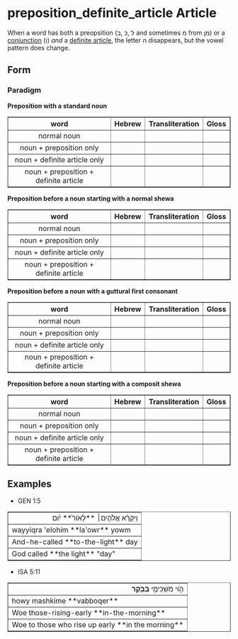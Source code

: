 # preposition_definite_article Article
When a word has both a preopsition (ל ,כּ ,בּ and sometimes מ from מִן) or a [conjunction](https://git.door43.org/Door43/en-uhg/src/master/content/conjunction/02.md) (ו) *and* a [definite article](https://git.door43.org/Door43/en-uhg/src/master/content/particle_definite_article/02.md), the letter ה disappears, but the vowel pattern does change.

## Form

### Paradigm

**Preposition with a standard noun**
<table border="1" class="docutils">
<tr class="row-odd"><th>word</th><th>Hebrew</th><th>Transliteration</th><th>Gloss</th>
</tr>
<tr class="row-even" align="center"><td>normal noun</td><td></td><td></td><td></td>
</tr>
<tr class="row-odd" align="center"><td>noun + preposition only</td><td></td><td></td><td></td>
</tr>
<tr class="row-even" align="center"><td>noun + definite article only</td><td></td><td></td><td></td>
</tr>
<tr class="row-odd" align="center"><td>noun + preposition + definite article</td><td></td><td></td><td></td>
</tr>
</tbody>
</table>

**Preposition before a noun starting with a normal shewa**
<table border="1" class="docutils">
<tr class="row-odd"><th>word</th><th>Hebrew</th><th>Transliteration</th><th>Gloss</th>
</tr>
<tr class="row-even" align="center"><td>normal noun</td><td></td><td></td><td></td>
</tr>
<tr class="row-odd" align="center"><td>noun + preposition only</td><td></td><td></td><td></td>
</tr>
<tr class="row-even" align="center"><td>noun + definite article only</td><td></td><td></td><td></td>
</tr>
<tr class="row-odd" align="center"><td>noun + preposition + definite article</td><td></td><td></td><td></td>
</tr>
</tbody>
</table>

**Preposition before a noun with a guttural first consonant**
<table border="1" class="docutils">
<tr class="row-odd"><th>word</th><th>Hebrew</th><th>Transliteration</th><th>Gloss</th>
</tr>
<tr class="row-even" align="center"><td>normal noun</td><td></td><td></td><td></td>
</tr>
<tr class="row-odd" align="center"><td>noun + preposition only</td><td></td><td></td><td></td>
</tr>
<tr class="row-even" align="center"><td>noun + definite article only</td><td></td><td></td><td></td>
</tr>
<tr class="row-odd" align="center"><td>noun + preposition + definite article</td><td></td><td></td><td></td>
</tr>
</tbody>
</table>

**Preposition before a noun starting with a composit shewa**
<table border="1" class="docutils">
<tr class="row-odd"><th>word</th><th>Hebrew</th><th>Transliteration</th><th>Gloss</th>
</tr>
<tr class="row-even" align="center"><td>normal noun</td><td></td><td></td><td></td>
</tr>
<tr class="row-odd" align="center"><td>noun + preposition only</td><td></td><td></td><td></td>
</tr>
<tr class="row-even" align="center"><td>noun + definite article only</td><td></td><td></td><td></td>
</tr>
<tr class="row-odd" align="center"><td>noun + preposition + definite article</td><td></td><td></td><td></td>
</tr>
</tbody>
</table>

## Examples

* GEN 1:5
<table border="1" class="docutils">
<colgroup>
<col width="100%" />
</colgroup>
<tbody valign="top">
<tr class="row-odd" align="right"><td>וַיִּקְרָ֨א אֱלֹהִ֤ים׀ **לָאֹור֙** יֹ֔ום</td>
</tr>
<tr class="row-even"><td>wayyiqra 'elohim **la'owr** yowm</td>
</tr>
<tr class="row-odd"><td>And-he-called **to-the-light** day</td>
</tr>
<tr class="row-even"><td>God called **the light** "day"</td>
</tr>
</tbody>
</table>

* ISA 5:11
<table border="1" class="docutils">
<colgroup>
<col width="100%" />
</colgroup>
<tbody valign="top">
<tr class="row-odd" align="right"><td>הֹ֛וי מַשְׁכִּימֵ֥י <b>בַבֹּ֖קֶר</b></td>
</tr>
<tr class="row-even"><td>howy mashkime **vabboqer**</td>
</tr>
<tr class="row-odd"><td>Woe those-rising-early **in-the-morning**</td>
</tr>
<tr class="row-even"><td>Woe to those who rise up early **in the morning**</td>
</tr>
</tbody>
</table>